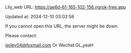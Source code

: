 Lily_web URL: https://ae6d-61-165-102-156.ngrok-free.app

Updated at: 2024-12-10 03:02:58

If you cannot open this URL, the server might be down.

Please contact: 

goley04@foxmail.com Or Wechat:GL_yeaH